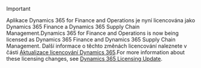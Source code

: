 > [!IMPORTANT]
> <span data-ttu-id="b55b8-101">Aplikace Dynamics 365 for Finance and Operations je nyní licencována jako Dynamics 365 Finance a Dynamics 365 Supply Chain Management.</span><span class="sxs-lookup"><span data-stu-id="b55b8-101">Dynamics 365 for Finance and Operations is now being licensed as Dynamics 365 Finance and Dynamics 365 Supply Chain Management.</span></span> <span data-ttu-id="b55b8-102">Další informace o těchto změnách licencování naleznete v části [Aktualizace licencování Dynamics 365](https://docs.microsoft.com/dynamics365/licensing/update).</span><span class="sxs-lookup"><span data-stu-id="b55b8-102">For more information about these licensing changes, see [Dynamics 365 Licensing Update](https://docs.microsoft.com/dynamics365/licensing/update).</span></span> 
